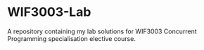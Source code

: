 # WIF3003-Lab
A repository containing my lab solutions for WIF3003 Concurrent Programming specialisation elective course.
